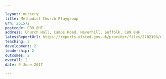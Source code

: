 ```yaml
---

layout: nursery
title: Methodist Church Playgroup
urn: 251572
postcode: CB9 8HF
address: Church Hall, Camps Road, Haverhill, Suffolk, CB9 8HF
latestReportUrl: https://reports.ofsted.gov.uk/provider/files/2702103/urn/251572.pdf
teaching: 2
development: 2
leadership: 2
outcomes: 2
overall: 2
date: 9 June 2017

---
```

